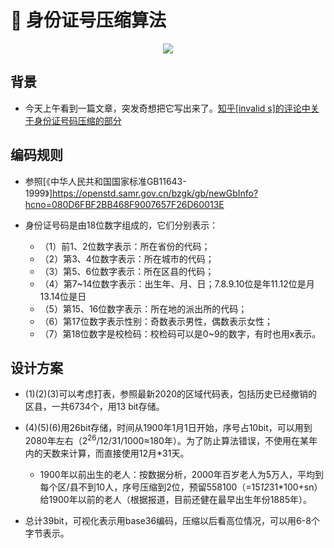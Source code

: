 # 🪪 身份证号压缩算法

<p align="center">
  <a href="https://orca-zhang.github.io/idcmpr" alt='docs'>
    <img src="https://img.shields.io/badge/docs-在线demo点我-blue.svg?style=flat">
  </a>
</p>

## 背景

- 今天上午看到一篇文章，突发奇想把它写出来了。[知乎[invalid s]的评论中关于身份证号码压缩的部分](https://www.zhihu.com/question/551451538/answer/2667817410)

## 编码规则

- 参照[《中华人民共和国国家标准GB11643-1999》]https://openstd.samr.gov.cn/bzgk/gb/newGbInfo?hcno=080D6FBF2BB468F9007657F26D60013E

- 身份证号码是由18位数字组成的，它们分别表示：
  - （1）前1、2位数字表示：所在省份的代码；
  - （2）第3、4位数字表示：所在城市的代码；
  - （3）第5、6位数字表示：所在区县的代码；
  - （4）第7~14位数字表示：出生年、月、日；7.8.9.10位是年11.12位是月13.14位是日
  - （5）第15、16位数字表示：所在地的派出所的代码；
  - （6）第17位数字表示性别：奇数表示男性，偶数表示女性；
  - （7）第18位数字是校检码：校检码可以是0~9的数字，有时也用x表示。

## 设计方案

  - (1)(2)(3)可以考虑打表，参照最新2020的区域代码表，包括历史已经撤销的区县，一共6734个，用13 bit存储。

  - (4)(5)(6)用26bit存储，时间从1900年1月1日开始，序号占10bit，可以用到2080年左右（2<sup>26</sup>/12/31/1000≈180年）。为了防止算法错误，不使用在某年内的天数来计算，而直接使用12月*31天。
    - 1900年以前出生的老人：按数据分析，2000年百岁老人为5万人，平均到每个区/县不到10人，序号压缩到2位，预留558100（=15*12*31*100+sn）给1900年以前的老人（根据报道，目前还健在最早出生年份1885年）。

  - 总计39bit，可视化表示用base36编码，压缩以后看高位情况，可以用6-8个字节表示。